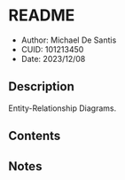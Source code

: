 # README
* Author: Michael De Santis
* CUID: 101213450
* Date: 2023/12/08

## Description
Entity-Relationship Diagrams.

## Contents

## Notes

